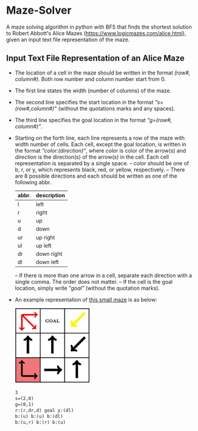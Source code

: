 # Maze-Solver
A maze solving algorithm in python with BFS that finds the shortest solution to Robert Abbott's Alice Mazes (https://www.logicmazes.com/alice.html), given an input text file representation of the maze.

## Input Text File Representation of an Alice Maze
- The location of a cell in the maze should be written in the format *(row#, column#)*. Both row number and column number start from 0.
- The first line states the width (number of columns) of the maze.
- The second line specifies the start location in the format *“s=(row#,column#)”* (without the quotations marks and any spaces).
- The third line specifies the goal location in the format *“g=(row#, column#)”*.
- Starting on the forth line, each line represents a row of the maze with width number of cells.
Each cell, except the goal location, is written in the format *“color:(direction)”*, where *color* is color of the arrow(s) and *direction* is the direction(s) of the arrow(s) in the cell.
Each cell representation is separated by a single space.
  – *color* should be one of b, r, or y, which represents black, red, or yellow, respectively.
  – There are 8 possible directions and each should be written as one of the following abbr.
  
  | abbr. | description |
  | ----- | ----------- |
  | l | left |
  | r | right |
  | u | up |
  | d | down |
  | ur | up right|
  | ul | up left |
  | dr | down right |
  | dl | down left |

  – If there is more than one arrow in a cell, separate each direction with a single comma. The order does not matter.
  – If the cell is the goal location, simply write *"goal"* (without the quotation marks).
  
- An example representation of [this small maze](https://github.com/shin19991207/Maze-Solver/blob/main/docs/example_maze.png) is as below:

  <img src="https://github.com/shin19991207/Maze-Solver/blob/main/docs/example_maze.png" width="200">
  
  ```
  3
  s=(2,0)
  g=(0,1)
  r:(r,dr,d) goal y:(dl) 
  b:(u) b:(u) b:(dl) 
  b:(u,r) b:(r) b:(u)
  ```
